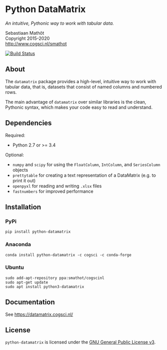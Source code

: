 # Python DataMatrix

*An intuitive, Pythonic way to work with tabular data.*

Sebastiaan Mathôt  <br />
Copyright 2015-2020  <br />
http://www.cogsci.nl/smathot

[![Build Status](https://travis-ci.org/smathot/python-datamatrix.svg?branch=master)](https://travis-ci.org/smathot/python-datamatrix)


## About

The `datamatrix` package provides a high-level, intuitive way to work with
tabular data, that is, datasets that consist of named columns and numbered rows.

The main advantage of `datamatrix` over similar libraries is the clean, Pythonic syntax, which makes your code easy to read and understand.


## Dependencies

Required:

- Python 2.7 or >= 3.4

Optional:

- `numpy` and `scipy` for using the `FloatColumn`, `IntColumn`, and `SeriesColumn` objects
- `prettytable` for creating a text representation of a DataMatrix (e.g. to print it out)
- `openpyxl` for reading and writing `.xlsx` files
- `fastnumbers` for improved performance

## Installation


### PyPi

~~~
pip install python-datamatrix
~~~


### Anaconda

~~~
conda install python-datamatrix -c cogsci -c conda-forge
~~~


### Ubuntu

~~~
sudo add-apt-repository ppa:smathot/cogscinl
sudo apt-get update
sudo apt install python3-datamatrix
~~~


## Documentation

See <https://datamatrix.cogsci.nl/>


## License

`python-datamatrix` is licensed under the [GNU General Public License
v3](http://www.gnu.org/licenses/gpl-3.0.en.html).
